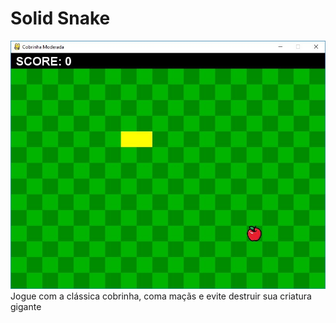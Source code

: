 # Solid Snake

![GitHub Logo](/screenshots/image1.jpg)
Jogue com a clássica cobrinha, coma maçãs e evite destruir sua criatura gigante
